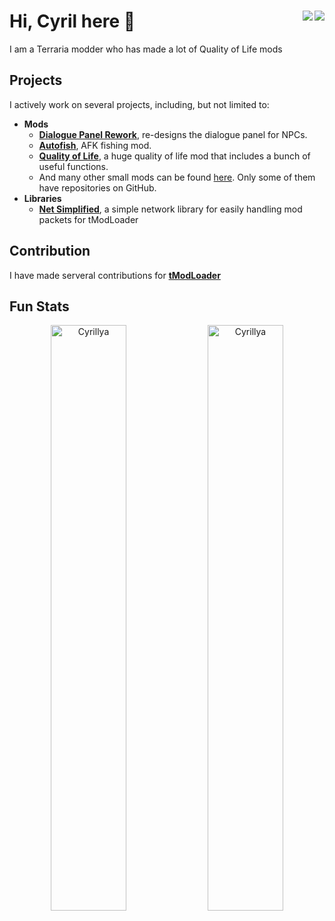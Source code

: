 <h1 align="left">
Hi, Cyril here 👋
  <img align="right" src="https://komarev.com/ghpvc/?username=Cyrillya&style=for-the-badge" />
  <a href="https://discord.gg/rEmGMQv5z7"><img align="right" src="https://img.shields.io/discord/957095111332864040?label=Discord&style=for-the-badge" /></a>
</h1>
I am a Terraria modder who has made a lot of Quality of Life mods

## Projects
I actively work on several projects, including, but not limited to:
- **Mods**
  - [**Dialogue Panel Rework**](https://github.com/Cyrillya/DialogueTweak), re-designs the dialogue panel for NPCs.
  - [**Autofish**](https://github.com/Cyrillya/Autofish), AFK fishing mod.
  - [**Quality of Life**](https://github.com/487666123/ImproveGame), a huge quality of life mod that includes a bunch of useful functions.
  - And many other small mods can be found [here](https://steamcommunity.com/id/cyrilliy/myworkshopfiles/?appid=1281930). Only some of them have repositories on GitHub.
- **Libraries**
  - [**Net Simplified**](https://github.com/Cyrillya/NetSimplified-tModLoader), a simple network library for easily handling mod packets for tModLoader

## Contribution
I have made serveral contributions for [**tModLoader**](https://github.com/tModLoader/tModLoader)

## Fun Stats
<div align="center">
  <img width="49%"  src="https://github-readme-stats.vercel.app/api?username=Cyrillya&show_icons=true&theme=tokyonight&hide_border=true" alt="Cyrillya" />
  <img width="49%"  src="https://github-readme-streak-stats.herokuapp.com/?user=Cyrillya&hide_border=true&theme=tokyonight" alt="Cyrillya" />
</div>
